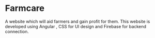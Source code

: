 # Farmcare
A website which will aid farmers and gain profit for them. This website is developed using Angular , CSS for UI design and Firebase for backend connection.
